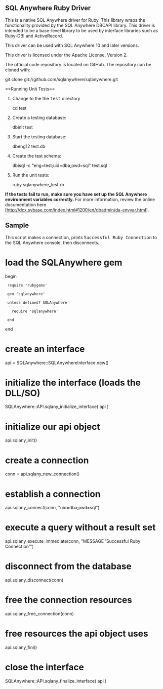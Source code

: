 SQL Anywhere Ruby Driver
------------------------
This is a native SQL Anywhere driver for Ruby. This library wraps the 
functionality provided by the SQL Anywhere DBCAPI library. This driver
is intended to be a base-level library to be used by interface libraries
such as Ruby-DBI and ActiveRecord.

This driver can be used with SQL Anywhere 10 and later versions.

This driver is licensed under the Apache License, Version 2.

The official code repository is located on GitHub. The repository can be cloned with:

   git clone git://github.com/sqlanywhere/sqlanywhere.git

==Running Unit Tests==

1. Change to the the <tt>test</tt> directory

    cd test

2. Create a testing database:

    dbinit test

3. Start the testing database:

    dbeng12 test.db
 
4. Create the test schema:

    dbisql -c "eng=test;uid=dba;pwd=sql" test.sql

5. Run the unit tests:

    ruby sqlanywhere_test.rb

<b>If the tests fail to run, make sure you have set up the SQL Anywhere environment variables correctly.</b> For more information,
review the online documentation here [http://dcx.sybase.com/index.html#1200/en/dbadmin/da-envvar.html].

Sample
------

This script makes a connection, prints <tt>Successful Ruby Connection</tt> to the SQL
Anywhere console, then disconnects.
  
   # load the SQLAnywhere gem

   begin

     require 'rubygems'

     gem 'sqlanywhere'

     unless defined? SQLAnywhere

       require 'sqlanywhere'

     end

   end

   # create an interface

   api = SQLAnywhere::SQLAnywhereInterface.new()

   # initialize the interface (loads the DLL/SO)

   SQLAnywhere::API.sqlany_initialize_interface( api )

   # initialize our api object

   api.sqlany_init()

   # create a connection

   conn = api.sqlany_new_connection()

   # establish a connection

   api.sqlany_connect(conn, "uid=dba;pwd=sql")

   # execute a query without a result set

   api.sqlany_execute_immediate(conn, "MESSAGE 'Successful Ruby Connection'")

   # disconnect from the database

   api.sqlany_disconnect(conn)

   # free the connection resources

   api.sqlany_free_connection(conn)

   # free resources the api object uses

   api.sqlany_fini()

   # close the interface
   
   SQLAnywhere::API.sqlany_finalize_interface( api )

